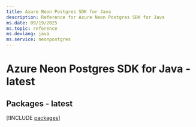 ```yaml
---
title: Azure Neon Postgres SDK for Java
description: Reference for Azure Neon Postgres SDK for Java
ms.date: 09/19/2025
ms.topic: reference
ms.devlang: java
ms.service: neonpostgres
---
```

# Azure Neon Postgres SDK for Java - latest
## Packages - latest
[!INCLUDE [packages](neon-postgres-index.md)]